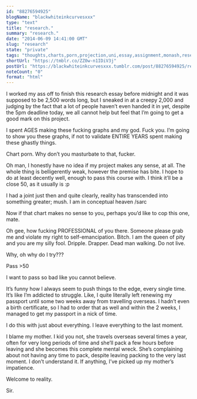 ```yaml
---
id: "88276594925"
blogName: "blackwhiteinkcurvesxxx"
type: "text"
title: "research."
summary: "research."
date: "2014-06-09 14:41:00 GMT"
slug: "research"
state: "private"
tags: "thoughts,charts,porn,projection,uni,essay,assignment,monash,research"
shortUrl: "https://tmblr.co/ZZ0w-n1IDiV3j"
postUrl: "https://blackwhiteinkcurvesxxx.tumblr.com/post/88276594925/research"
noteCount: "0"
format: "html"
---
```


I worked my ass off to finish this research essay before midnight and it was supposed to be 2,500 words long, but I sneaked in at a creepy 2,000 and judging by the fact that a lot of people haven’t even handed it in yet, despite the 5pm deadline today, we all cannot help but feel that I’m going to get a good mark on this project. 

I spent AGES making these fucking graphs and my god. Fuck you. I’m going to show you these graphs, if not to validate ENTIRE YEARS spent making these ghastly things. 

Chart porn. Why don’t you masturbate to that, fucker. 

Oh man, I honestly have no idea if my project makes any sense, at all. The whole thing is belligerently weak, however the premise has bite. I hope to do at least decently well, enough to pass this course with. I think it’ll be a close 50, as it usually is :p

I had a joint just then and quite clearly, reality has transcended into something greater; mush. I am in conceptual heaven /sarc

Now if that chart makes no sense to you, perhaps you’d like to cop this one, mate. 

Oh gee, how fucking PROFESSIONAL of you there. Someone please grab me and violate my right to self-emancipation. Bitch. I am the queen of pity and you are my silly fool. Dripple. Drapper. Dead man walking. Do not live. 

Why, oh why do I try???

Pass >50

I want to pass so bad like you cannot believe. 

It’s funny how I always seem to push things to the edge, every single time. It’s like I’m addicted to struggle. Like, I quite literally left renewing my passport until some two weeks away from travelling overseas. I hadn’t even a birth certificate, so I had to order that as well and within the 2 weeks, I managed to get my passport in a nick of time.

I do this with just about everything. I leave everything to the last moment.

I blame my mother. I kid you not, she travels overseas several times a year, often for very long periods of time and she’ll pack a few hours before leaving and she becomes this complete mental wreck. She’s complaining about not having any time to pack, despite leaving packing to the very last moment. I don’t understand it. If anything, I’ve picked up my mother’s impatience. 

Welcome to reality. 

Sir.